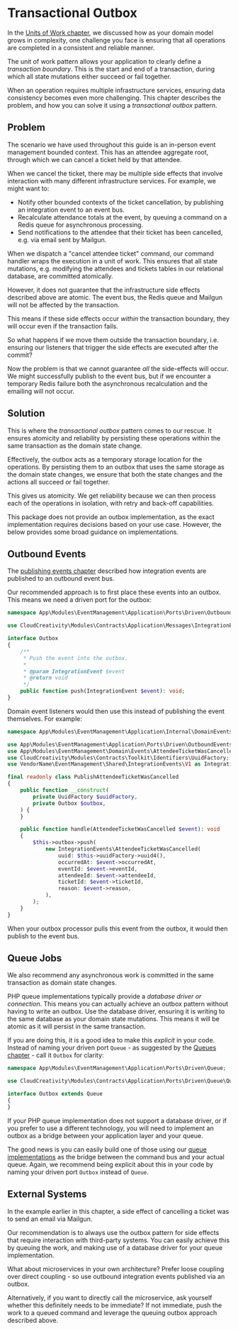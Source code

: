 # Transactional Outbox

In the [Units of Work chapter](../application/units-of-work), we discussed how as your domain model grows in complexity,
one challenge you face is ensuring that all operations are completed in a consistent and reliable manner.

The unit of work pattern allows your application to clearly define a _transaction boundary_. This is the start and end
of a transaction, during which all state mutations either succeed or fail together.

When an operation requires multiple infrastructure services, ensuring data consistency becomes even more challenging.
This chapter describes the problem, and how you can solve it using a _transactional outbox_ pattern.

## Problem

The scenario we have used throughout this guide is an in-person event management bounded context. This has an attendee
aggregate root, through which we can cancel a ticket held by that attendee.

When we cancel the ticket, there may be multiple side effects that involve interaction with many different
infrastructure services. For example, we might want to:

- Notify other bounded contexts of the ticket cancellation, by publishing an integration event to an event bus.
- Recalculate attendance totals at the event, by queuing a command on a Redis queue for asynchronous processing.
- Send notifications to the attendee that their ticket has been cancelled, e.g. via email sent by Mailgun.

When we dispatch a "cancel attendee ticket" command, our command handler wraps the execution in a unit of work. This
ensures that all state mutations, e.g. modifying the attendees and tickets tables in our relational database, are
committed atomically.

However, it does not guarantee that the infrastructure side effects described above are atomic. The event bus, the Redis
queue and Mailgun will not be affected by the transaction.

This means if these side effects occur _within_ the transaction boundary, they will occur even if the transaction fails.

So what happens if we move them outside the transaction boundary, i.e. ensuring our listeners that trigger the side
effects are executed after the commit?

Now the problem is that we cannot guarantee _all_ the side-effects will occur. We might successfully publish to the
event bus, but if we encounter a temporary Redis failure both the asynchronous recalculation and the emailing will not
occur.

## Solution

This is where the _transactional outbox_ pattern comes to our rescue. It ensures atomicity and reliability by persisting
these operations within the same transaction as the domain state change.

Effectively, the outbox acts as a temporary storage location for the operations. By persisting them to an outbox that
uses the same storage as the domain state changes, we ensure that both the state changes and the actions all succeed or
fail together.

This gives us atomicity. We get reliability because we can then process each of the operations in isolation, with retry
and back-off capabilities.

This package does not provide an outbox implementation, as the exact implementation requires decisions based on your use
case. However, the below provides some broad guidance on implementations.

## Outbound Events

The [publishing events chapter](./publishing-events) described how integration events are published to an outbound event
bus.

Our recommended approach is to first place these events into an outbox. This means we need a driven port for the outbox:

```php
namespace App\Modules\EventManagement\Application\Ports\Driven\OutboundEvents;

use CloudCreativity\Modules\Contracts\Application\Messages\IntegrationEvent;

interface Outbox
{
    /**
     * Push the event into the outbox.
     *
     * @param IntegrationEvent $event
     * @return void 
     */
    public function push(IntegrationEvent $event): void;
}
```

Domain event listeners would then use this instead of publishing the event themselves. For example:

```php
namespace App\Modules\EventManagement\Application\Internal\DomainEvents\Listeners;

use App\Modules\EventManagement\Application\Ports\Driven\OutboundEvents\Outbox;
use App\Modules\EventManagement\Domain\Events\AttendeeTicketWasCancelled;
use CloudCreativity\Modules\Contracts\Toolkit\Identifiers\UuidFactory;
use VendorName\EventManagement\Shared\IntegrationEvents\V1 as IntegrationEvents;

final readonly class PublishAttendeeTicketWasCancelled
{
    public function __construct(
        private UuidFactory $uuidFactory,
        private Outbox $outbox,
    ) {
    }

    public function handle(AttendeeTicketWasCancelled $event): void
    {
        $this->outbox->push(
            new IntegrationEvents\AttendeeTicketWasCancelled(
                uuid: $this->uuidFactory->uuid4(),
                occurredAt: $event->occurredAt,
                eventId: $event->eventId,
                attendeeId: $event->attendeeId,
                ticketId: $event->ticketId,
                reason: $event->reason,
            ),
        );
    }
}
```

When your outbox processor pulls this event from the outbox, it would then publish to the event bus.

## Queue Jobs

We also recommend any asynchronous work is committed in the same transaction as domain state changes.

PHP queue implementations typically provide a _database driver or connection_. This means you can actually achieve an
outbox pattern without having to write an outbox. Use the database driver, ensuring it is writing to the same database
as your domain state mutations. This means it will be atomic as it will persist in the same transaction.

If you are doing this, it is a good idea to make this _explicit_ in your code. Instead of naming your driven
port `Queue` - as suggested by the [Queues chapter](./queues) - call it `Outbox` for clarity:

```php
namespace App\Modules\EventManagement\Application\Ports\Driven\Queue;

use CloudCreativity\Modules\Contracts\Application\Ports\Driven\Queue\Queue;

interface Outbox extends Queue
{
}
```

If your PHP queue implementation does not support a database driver, or if you prefer to use a different technology, you
will need to implement an outbox as a bridge between your application layer and your queue.

The good news is you can easily build one of those using our [queue implementations](./queues) as the bridge between the
command bus and your actual queue. Again, we recommend being explicit about this in your code by naming your driven
port `Outbox` instead of `Queue`.

## External Systems

In the example earlier in this chapter, a side effect of cancelling a ticket was to send an email via Mailgun.

Our recommendation is to always use the outbox pattern for side effects that require interaction with third-party
systems. You can easily achieve this by queuing the work, and making use of a database driver for your queue
implementation.

What about microservices in your own architecture? Prefer loose coupling over direct coupling - so use outbound
integration events published via an outbox.

Alternatively, if you want to directly call the microservice, ask yourself whether this definitely needs to be
immediate? If not immediate, push the work to a queued command and leverage the queuing outbox approach described above.